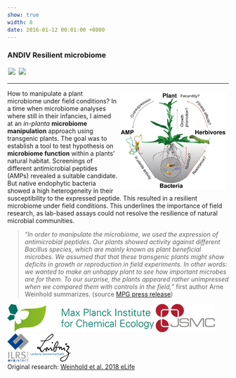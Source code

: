 ```yaml
---
show: true
width: 8
date: 2016-01-12 00:01:00 +0800
---
```

<div class="p-4">
    <h3>ANDIV Resilient microbiome</h3>
     <img data-src="{{ 'assets/images/photos/root_harvest_AWm.jpg' | relative_url }}" class="lazy rounded" style="width: 48%; height: auto;margin: 2px;" src="{{ '/assets/images/empty_300x200.png' | relative_url }}">
  <img data-src="{{ 'assets/images/photos/Utah_fieldm.jpg' | relative_url }}" class="lazy rounded" style="width: 48%; height: auto;margin: 2px;" src="{{ '/assets/images/empty_300x200.png' | relative_url }}">
 <hr />
 <img src="assets/images/photos/Nicotiana_AMP.jpg" 
         alt="In planta microbiome manipulation" 
         class="lazy rounded" 
         style="float: right; width: 48%; height: auto; margin: 5px;">   
<p>
How to manipulate a plant microbiome under field conditions? In a time when microbiome analyses where still in their infancies, I aimed at an <i>in-planta</i> <b>microbiome manipulation</b> approach using transgenic plants. The goal was to establish a tool to test hypothesis on <b>microbiome function</b> within a plants’ natural habitat. Screenings of different antimicrobial peptides (AMPs) revealed a suitable candidate. But native endophytic bacteria showed a high heterogeneity in their susceptibility to the expressed peptide. This resulted in a resilient microbiome under field conditions. This underlines the importance of field research, as lab-based assays could not resolve the resilience of natural microbial communities.
</p>
<blockquote><q><i>In order to manipulate the microbiome, we used the expression of antimicrobial peptides. Our plants showed activity against different Bacillus species, which are mainly known as plant beneficial microbes. We assumed that that these transgenic plants might show deficits in growth or reproduction in field experiments. In other words: we wanted to make an unhappy plant to see how important microbes are for them. To our surprise, the plants appeared rather unimpressed when we compared them with controls in the field,</i></q> first author Arne Weinhold summarizes. (source <a href=" https://phys.org/news/2018-04-microbiome-native-resilient.html">MPG press release</a>)</blockquote>
    <p>
    </p>
      <img src="/assets/logo/logo64_ICE.png" alt="ICE Logo" class="rounded-sm img-fluid logo-img">
     <img src="/assets/logo/logo64_JSMC.png" alt="JSMC Logo" class="rounded-sm img-fluid logo-img"> 
     <img src="/assets/logo/logo64_ILRSMIB.png" alt="ILRS Logo" class="rounded-sm img-fluid logo-img">
    <img src="/assets/logo/logo64_Leip.png" alt="Leibniz Logo" class="rounded-sm img-fluid logo-img">
    <div style="display: flex; flex-direction: column; align-items: start; gap: 5px;">
    <span>
        Original research: 
        <a href=" https://elifesciences.org/articles/28715">
            Weinhold et al. 2018 eLife
        </a>
    </span>
    <div style="display: flex; gap: 10px; align-items: center;">
        <span class="__dimensions_badge_embed__" 
              data-doi="10.7554/eLife.28715" 
              data-style="small_rectangle">
        </span>
        <div class='altmetric-embed' 
             data-badge-popover='bottom' 
             data-doi='10.7554/eLife.28715'>
        </div>
        <a href="https://plu.mx/plum/a/?doi=10.7554/eLife.28715" 
           class="plumx-plum-print-popup" 
           data-popup="bottom" 
           data-theme="liberty" 
           data-badge="false" 
           data-size="small">
        </a>
    </div>
</div>

</div>
